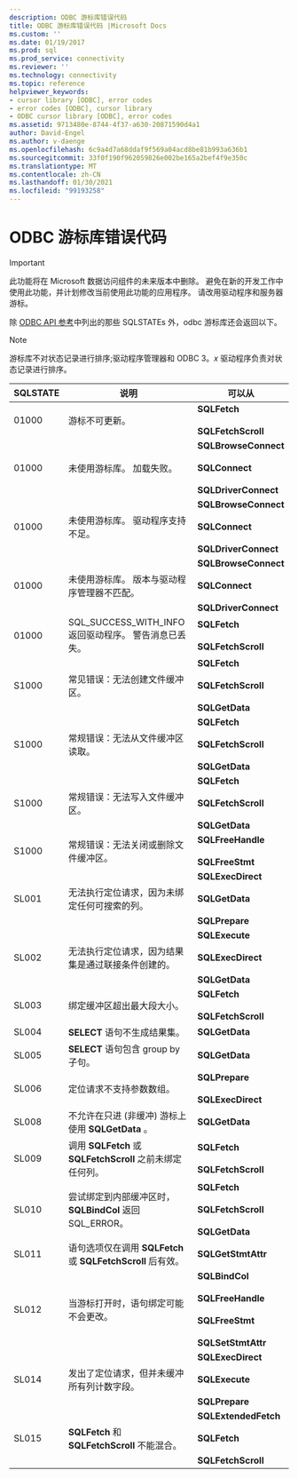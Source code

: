 ```yaml
---
description: ODBC 游标库错误代码
title: ODBC 游标库错误代码 |Microsoft Docs
ms.custom: ''
ms.date: 01/19/2017
ms.prod: sql
ms.prod_service: connectivity
ms.reviewer: ''
ms.technology: connectivity
ms.topic: reference
helpviewer_keywords:
- cursor library [ODBC], error codes
- error codes [ODBC], cursor library
- ODBC cursor library [ODBC], error codes
ms.assetid: 9713480e-8744-4f37-a630-20871590d4a1
author: David-Engel
ms.author: v-daenge
ms.openlocfilehash: 6c9a4d7a68ddaf9f569a04acd8be81b993a636b1
ms.sourcegitcommit: 33f0f190f962059826e002be165a2bef4f9e350c
ms.translationtype: MT
ms.contentlocale: zh-CN
ms.lasthandoff: 01/30/2021
ms.locfileid: "99193258"
---
```

# <a name="odbc-cursor-library-error-codes"></a>ODBC 游标库错误代码
> [!IMPORTANT]  
>  此功能将在 Microsoft 数据访问组件的未来版本中删除。 避免在新的开发工作中使用此功能，并计划修改当前使用此功能的应用程序。 请改用驱动程序和服务器游标。  
  
 除 [ODBC API 参考](../../../odbc/reference/syntax/odbc-api-reference.md)中列出的那些 SQLSTATEs 外，odbc 游标库还会返回以下。  
  
> [!NOTE]  
>  游标库不对状态记录进行排序;驱动程序管理器和 ODBC 3。*x* 驱动程序负责对状态记录进行排序。  
  
|SQLSTATE|说明|可以从|  
|--------------|-----------------|--------------------------|  
|01000|游标不可更新。|**SQLFetch**<br /><br /> **SQLFetchScroll**|  
|01000|未使用游标库。 加载失败。|**SQLBrowseConnect**<br /><br /> **SQLConnect**<br /><br /> **SQLDriverConnect**|  
|01000|未使用游标库。 驱动程序支持不足。|**SQLBrowseConnect**<br /><br /> **SQLConnect**<br /><br /> **SQLDriverConnect**|  
|01000|未使用游标库。 版本与驱动程序管理器不匹配。|**SQLBrowseConnect**<br /><br /> **SQLConnect**<br /><br /> **SQLDriverConnect**|  
|01000|SQL_SUCCESS_WITH_INFO 返回驱动程序。 警告消息已丢失。|**SQLFetch**<br /><br /> **SQLFetchScroll**|  
|S1000|常见错误：无法创建文件缓冲区。|**SQLFetch**<br /><br /> **SQLFetchScroll**<br /><br /> **SQLGetData**|  
|S1000|常规错误：无法从文件缓冲区读取。|**SQLFetch**<br /><br /> **SQLFetchScroll**<br /><br /> **SQLGetData**|  
|S1000|常规错误：无法写入文件缓冲区。|**SQLFetch**<br /><br /> **SQLFetchScroll**<br /><br /> **SQLGetData**|  
|S1000|常规错误：无法关闭或删除文件缓冲区。|**SQLFreeHandle**<br /><br /> **SQLFreeStmt**|  
|SL001|无法执行定位请求，因为未绑定任何可搜索的列。|**SQLExecDirect**<br /><br /> **SQLGetData**<br /><br /> **SQLPrepare**|  
|SL002|无法执行定位请求，因为结果集是通过联接条件创建的。|**SQLExecute**<br /><br /> **SQLExecDirect**<br /><br /> **SQLGetData**|  
|SL003|绑定缓冲区超出最大段大小。|**SQLFetch**<br /><br /> **SQLFetchScroll**|  
|SL004|**SELECT** 语句不生成结果集。|**SQLGetData**|  
|SL005|**SELECT** 语句包含 group by 子句。|**SQLGetData**|  
|SL006|定位请求不支持参数数组。|**SQLPrepare**<br /><br /> **SQLExecDirect**|  
|SL008|不允许在只进 (非缓冲) 游标上使用 **SQLGetData** 。|**SQLGetData**|  
|SL009|调用 **SQLFetch** 或 **SQLFetchScroll** 之前未绑定任何列。|**SQLFetch**<br /><br /> **SQLFetchScroll**|  
|SL010|尝试绑定到内部缓冲区时， **SQLBindCol** 返回 SQL_ERROR。|**SQLFetch**<br /><br /> **SQLFetchScroll**<br /><br /> **SQLGetData**|  
|SL011|语句选项仅在调用 **SQLFetch** 或 **SQLFetchScroll** 后有效。|**SQLGetStmtAttr**|  
|SL012|当游标打开时，语句绑定可能不会更改。|**SQLBindCol**<br /><br /> **SQLFreeHandle**<br /><br /> **SQLFreeStmt**<br /><br /> **SQLSetStmtAttr**|  
|SL014|发出了定位请求，但并未缓冲所有列计数字段。|**SQLExecDirect**<br /><br /> **SQLExecute**<br /><br /> **SQLPrepare**|  
|SL015|**SQLFetch** 和 **SQLFetchScroll** 不能混合。|**SQLExtendedFetch**<br /><br /> **SQLFetch**<br /><br /> **SQLFetchScroll**|
